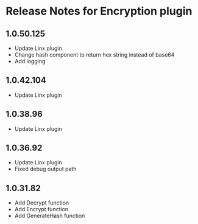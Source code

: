 
# Release Notes for Encryption plugin

<a id="1.0.50_125"></a>
## 1.0.50.125
- Update Linx plugin
- Change hash component to return hex string instead of base64
- Add logging

<a id="1.0.42_104"></a>
## 1.0.42.104
- Update Linx plugin

<a id="1.0.38.96"></a>
## 1.0.38.96
- Update Linx plugin

<a id="1.0.36.92"></a>
## 1.0.36.92
- Update Linx plugin
- Fixed debug output path


<a id="1.0.31.82"></a>
## 1.0.31.82
- Add Decrypt function
- Add Encrypt function
- Add GenerateHash function
